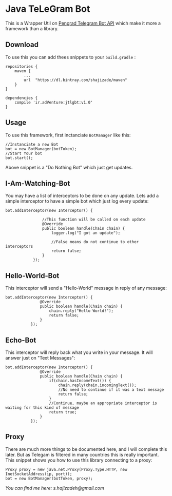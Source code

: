 # Java TeLeGram Bot
This is a Wrapper Util on [Pengrad Telegram Bot API](https://github.com/pengrad/java-telegram-bot-api) which make it more a framework than a library.  
## Download

To use this you can add thees snippets to your `build.gradle` :

    repositories {
        maven {
            ...
            url  "https://dl.bintray.com/shajizade/maven"
        }
    }

    dependencies {
        compile 'ir.adVenture:jtlgbt:v1.0'
    }
    
    
## Usage
To use this framework, first inctanciate `BotManager` like this:

    //Instanciate a new Bot
    bot = new BotManager(botToken);
    //Start Your bot
    bot.start();
     
Above snippet is a "Do Nothing Bot" which just get updates.
## I-Am-Watching-Bot
You may have a list of interceptors to be done on any update. Lets add a simple interceptor to have a simple bot which just log every update:
 
    bot.addInterceptor(new Interceptor() {
    
                    //This function will be called on each update
                    @Override
                    public boolean handle(Chain chain) {
                        logger.log("I got an update");
                        
                        //False means do not continue to other interceptors 
                        return false;
                    }
                });
 
 ## Hello-World-Bot
 This interceptor will send a "Hello-World" message in reply of any message:
 
    bot.addInterceptor(new Interceptor() {
                   @Override
                   public boolean handle(Chain chain) {
                       chain.reply("Hello World!");
                       return false;
                   }
               });
               
               
 ## Echo-Bot
 This interceptor will reply back what you write in your message. It will answer just on "Text Messages":
 
    bot.addInterceptor(new Interceptor() {
                   @Override
                   public boolean handle(Chain chain) {
                       if(chain.hasIncomeText()) {
                           chain.reply(chain.incomingText());
                           //No need to continue if it was a text message
                           return false;
                       }
                       //Continue, maybe an appropriate interceptor is waiting for this kind of message 
                       return true;
                   }
               });
               
## Proxy
There are much more things to be documented here, and I will complete this later. But as Telegam is filtered in many countries this is really important. This snippet shows you how to use this library connecting to a proxy:

    Proxy proxy = new java.net.Proxy(Proxy.Type.HTTP, new InetSocketAddress(ip, port));
    bot = new BotManager(botToken, proxy);
               

_You can find me here: s.hajizadeh@gmail.com_